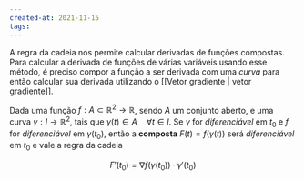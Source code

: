 ```yaml
---
created-at: 2021-11-15
tags:
---
```

A regra da cadeia nos permite calcular derivadas de funções compostas. Para calcular a derivada de funções de várias variáveis usando esse método, é preciso compor a função a ser derivada com uma *curva* para então calcular sua derivada utilizando o [[Vetor gradiente | vetor gradiente]].

Dada uma função $f: A \subset \mathbb{R}^2 \to \mathbb{R}$, sendo $A$ um conjunto aberto, e uma curva $\gamma : I \to \mathbb{R}^2$, tais que $\gamma (t) \in A \quad \forall t \in I$. Se $\gamma$ for *diferenciável* em $t_0$ e $f$ for *diferenciável* em $\gamma (t_0)$, então a **composta** $F(t) = f(\gamma (t))$ será *diferenciável* em $t_0$ e vale a regra da cadeia

$$
  F'(t_0) = \nabla f(\gamma (t_0)) \cdot \gamma '(t_0)
$$